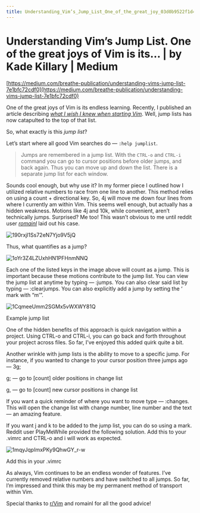 ```yaml
---
title: Understanding_Vim’s_Jump_List_One_of_the_great_joy_03d0b9522f1d4fa488b880e3e454fd0d
---
```


# Understanding Vim’s Jump List. One of the great joys of Vim is its… | by Kade Killary | Medium

[https://medium.com/breathe-publication/understanding-vims-jump-list-7e1bfc72cdf0](https://medium.com/breathe-publication/understanding-vims-jump-list-7e1bfc72cdf0)

One of the great joys of Vim is its endless learning. Recently, I published an article describing *[what I wish I knew when starting Vim](https://hackernoon.com/learning-vim-what-i-wish-i-knew-b5dca186bef7)*. Well, jump lists has now catapulted to the top of that list.

So, what exactly is this *jump list*?

Let’s start where all good Vim searches do — `:help jumplist`.

> Jumps are remembered in a jump list. With the `CTRL-o` and `CTRL-i` command you can go to cursor positions before older jumps, and back again. Thus you can move up and down the list. There is a separate jump list for each window.
> 

Sounds cool enough, but why use it? In my former piece I outlined how I utilized relative numbers to race from one line to another. This method relies on using a count + directional key. So, 4j will move me down four lines from where I currently am within Vim. This seems well enough, but actually has a hidden weakness. Motions like 4j and 10k, while convenient, aren’t technically jumps. Surprised? Me too! This wasn’t obvious to me until reddit user *[romainl](https://www.reddit.com/user/-romainl-)* laid out his case.

![190rxjl1Ss72eN7Yjo9V5jQ](Understanding%20Vim’s%20Jump%20List%20One%20of%20the%20great%20joy%2003d0b9522f1d4fa488b880e3e454fd0d/190rxjl1Ss72eN7Yjo9V5jQ.png)

Thus, what quantifies as a jump?

![1oYr3Z4LZUxhHN1PFHnmNNQ](Understanding%20Vim’s%20Jump%20List%20One%20of%20the%20great%20joy%2003d0b9522f1d4fa488b880e3e454fd0d/1oYr3Z4LZUxhHN1PFHnmNNQ.jpeg)

Each one of the listed keys in the image above will count as a jump. This is important because these motions contribute to the jump list. You can view the jump list at anytime by typing — :jumps. You can also clear said list by typing — :clearjumps. You can also explicitly add a jump by setting the ‘ mark with “m’”.

![1CqmeeUmm2SGMx5vWXWY81Q](Understanding%20Vim’s%20Jump%20List%20One%20of%20the%20great%20joy%2003d0b9522f1d4fa488b880e3e454fd0d/1CqmeeUmm2SGMx5vWXWY81Q.png)

Example jump list

One of the hidden benefits of this approach is quick navigation within a project. Using CTRL-o and CTRL-i, you can go back and forth throughout your project across files. So far, I’ve enjoyed this added quirk quite a bit.

Another wrinkle with jump lists is the ability to move to a specific jump. For instance, if you wanted to change to your cursor position three jumps ago — 3g;

g; — go to [count] older positions in change list

g, — go to [count] new cursor positions in change list

If you want a quick reminder of where you want to move type — :changes. This will open the change list with change number, line number and the text — an amazing feature.

If you want j and k to be added to the jump list, you can do so using a mark. Reddit user PlayMeWhile provided the following solution. Add this to your .vimrc and CTRL-o and i will work as expected.

![1mqyJqpImxPKy9QhwGY_r-w](Understanding%20Vim’s%20Jump%20List%20One%20of%20the%20great%20joy%2003d0b9522f1d4fa488b880e3e454fd0d/1mqyJqpImxPKy9QhwGY_r-w.png)

Add this in your .vimrc

As always, Vim continues to be an endless wonder of features. I’ve currently removed relative numbers and have switched to all jumps. So far, I’m impressed and think this may be my permanent method of transport within Vim.

Special thanks to [r/Vim](https://www.reddit.com/r/vim/) and romainl for all the good advice!